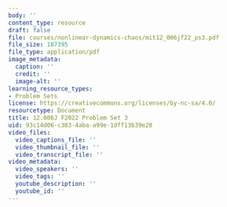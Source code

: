 ```yaml
---
body: ''
content_type: resource
draft: false
file: courses/nonlinear-dynamics-chaos/mit12_006jf22_ps3.pdf
file_size: 187395
file_type: application/pdf
image_metadata:
  caption: ''
  credit: ''
  image-alt: ''
learning_resource_types:
- Problem Sets
license: https://creativecommons.org/licenses/by-nc-sa/4.0/
resourcetype: Document
title: 12.006J F2022 Problem Set 3
uid: 93c14d06-c303-4aba-a99e-1dff13b39e28
video_files:
  video_captions_file: ''
  video_thumbnail_file: ''
  video_transcript_file: ''
video_metadata:
  video_speakers: ''
  video_tags: ''
  youtube_description: ''
  youtube_id: ''
---
```

